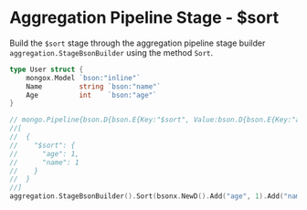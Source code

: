 # Aggregation Pipeline Stage - $sort
Build the `$sort` stage through the aggregation pipeline stage builder `aggregation.StageBsonBuilder` using the method `Sort`.

```go
type User struct {
	mongox.Model `bson:"inline"`
	Name         string `bson:"name"`
	Age          int    `bson:"age"`
}

// mongo.Pipeline{bson.D{bson.E{Key:"$sort", Value:bson.D{bson.E{Key:"age", Value:1}, bson.E{Key:"name", Value:1}}}}}
//[
//  {
//    "$sort": {
//      "age": 1,
//      "name": 1
//    }
//  }
//]
aggregation.StageBsonBuilder().Sort(bsonx.NewD().Add("age", 1).Add("name", 1).Build()).Build()
```